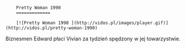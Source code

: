 
        Pretty Woman 1990 
        =============
        
        [![Pretty Woman 1990 ](http://vidos.pl/images/player.gif)](http://vidos.pl/pretty-woman-1990)
        
        
 Biznesmen Edward płaci Vivian za tydzień spędzony w jej towarzystwie.
    